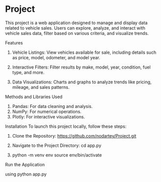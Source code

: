 # Project
This project is a web application designed to manage and display data related to vehicle sales. Users can explore, analyze, and interact with vehicle sales data, filter based on various criteria, and visualize trends.

Features

1) Vehicle Listings: View vehicles available for sale, including details such as price, model, odometer, and model year.

2) Interactive Filters: Filter results by make, model, year, condition, fuel type, and more.

3) Data Visualizations: Charts and graphs to analyze trends like pricing, mileage, and sales patterns.

Methods and Libraries Used
1) Pandas: For data cleaning and analysis.
2) NumPy: For numerical operations.
3) Plotly: For interactive visualizations.

Installation
To launch this project locally, follow these steps:
1) Clone the Repository: https://github.com/nodartey/Project.git

2) Navigate to the Project Directory: cd app.py

3) python -m venv env
source env/bin/activate 

Run the Application

using python app.py
